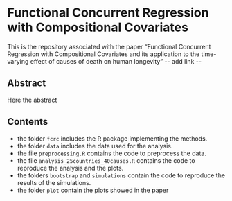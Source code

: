 # Functional Concurrent Regression with Compositional Covariates 

This is the repository associated with the paper “Functional Concurrent Regression with Compositional Covariates 
and its application to the time-varying effect of causes of death on human longevity” -- add link --

## Abstract
Here the abstract

## Contents

- the folder `fcrc` includes the R package implementing the methods.
- the folder `data` includes the data used for the analysis.
- the file `preprocessing.R` contains the code to preprocess the data.
- the file `analysis_25countries_40causes.R` contains the code to reproduce the analysis and the plots. 
- the folders `bootstrap` and `simulations` contain the code to reproduce the results of the simulations.
- the folder `plot` contain the plots showed in the paper


